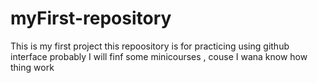 # myFirst-repository
This is my first project 
this repoository is for practicing using github interface 
probably I will finf some minicourses , couse I wana know how thing work 
